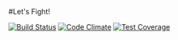 #Let's Fight!

[![Build Status](https://travis-ci.com/HKUST-VISLab/vismooc-web-server-haha.svg?token=iCzC3448sGQmSeYdNFro&branch=master)](https://travis-ci.com/HKUST-VISLab/vismooc-web-server-haha)
[![Code Climate](https://codeclimate.com/repos/5934dc10e10a7674150022ba/badges/7ae4d91e69e6cbadb904/gpa.svg)](https://codeclimate.com/repos/5934dc10e10a7674150022ba/feed)
[![Test Coverage](https://codeclimate.com/repos/5934dc10e10a7674150022ba/badges/7ae4d91e69e6cbadb904/coverage.svg)](https://codeclimate.com/repos/5934dc10e10a7674150022ba/coverage)
